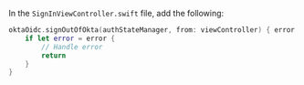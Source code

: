 In the `SignInViewController.swift` file, add the following:

```swift
oktaOidc.signOutOfOkta(authStateManager, from: viewController) { error in
    if let error = error {
        // Handle error
        return
    }
}
```
